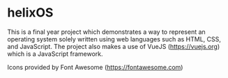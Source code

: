 # helixOS
This is a final year project which demonstrates a way to represent an operating system solely written using web languages such as HTML, CSS, and JavaScript.
The project also makes a use of VueJS (https://vuejs.org) which is a JavaScript framework.

Icons provided by Font Awesome (https://fontawesome.com)
